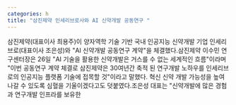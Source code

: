 ```yaml
---
categories: h
title: "삼진제약 인세리브로사와 AI 신약개발 공동연구 "
---
```

삼진제약(대표이사 최용주)이 양자역학 기술 기반 국내 인공지능 신약개발 기업 인세리브로(대표이사 조은성)와 "AI 신약개발 공동연구 계약"을 체결했다.삼진제약 이수민 연구센터장은 26일 "AI 기술을 활용한 신약개발은 거스를 수 없는 세계적인 흐름"이라며 "이번 공동연구 계약 체결로 삼진제약은 30여년간 축적 된 연구개발 노하우를 인세리브로의 인공지능 플랫폼 기술에 접목할 것"이라고 말했다. 혁신 신약 개발 가능성을 높여 나갈 수 있도록 심혈을 기울이겠다고도 덧붙였다.조은성 대표는 "신약개발에 많은 경험과 연구개발 인프라를 보유한